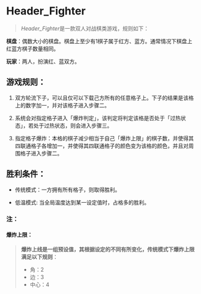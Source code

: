 # Header_Fighter

>*Header_Fighter*是一款双人对战棋类游戏，规则如下：

**棋盘**：偶数大小的棋盘。棋盘上至少有1棋子属于红方、蓝方。通常情况下棋盘上红蓝方棋子数量相同。

**玩家**：两人，扮演红、蓝双方。

## 游戏规则：

1. 双方轮流下子，可以且仅可以下载己方所有的任意格子上。下子的结果是该格上的数字加一，并对该格子进入步骤二。

2. 系统会对指定格子进入「爆炸判定」，该判定将判定该格是否处于「过热状态」，若处于过热状态，则会进入步骤三。

3. 指定格子爆炸：本格的棋子减少相当于自己「爆炸上限」的棋子数，并使得其四联通格子各增加一，并使得其四联通格子的颜色变为该格的颜色，并且对周围格子进入步骤二。

## 胜利条件：

- 传统模式：一方拥有所有格子，则取得胜利。

- 低温模式: 当全局温度达到某一设定值时，占格多的胜利。


### 注：

#### 爆炸上限：
  
> **爆炸上线是一组预设值，其根据设定的不同有所变化，传统模式下爆炸上限满足以下规则**：
>   - 角：2
>   - 边：3
>   - 中心：4
